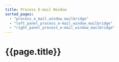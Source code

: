 ```yaml
---
title: Process E-mail Window
sorted_pages:
  - "process_e_mail_window_mailbridge"
  - "left_panel_process_e-mail_window_mailbridge"
  - "right_panel_process_e-mail_window_mailbridge"
---
```

# {{page.title}}
